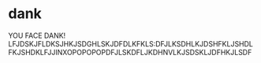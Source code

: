 # dank
YOU FACE DANK!
LFJDSKJFLDKSJHKJSDGHLSKJDFDLKFKLS:DFJLKSDHLKJDSHFKLJSHDLFKJSHDKLFJJINXOPOPOPOPDFJLSKDFLJKDHNVLKJSDSKLJDFHKJLSDF
